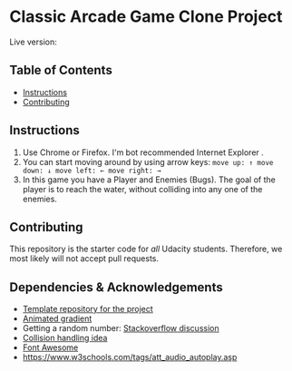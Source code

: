 
# Classic Arcade Game Clone Project

Live version:  


## Table of Contents

- [Instructions](#instructions)
- [Contributing](#contributing)

## Instructions

1. Use Chrome or Firefox. I'm bot recommended Internet Explorer .
2. You can start moving around by using arrow keys:
``move up: ↑
move down: ↓
move left: ←
move right: →``
3. In this game you have a Player and Enemies (Bugs). The goal of the player is to reach the water, without colliding into any one of the enemies.

## Contributing

This repository is the starter code for _all_ Udacity students. Therefore, we most likely will not accept pull requests.


## Dependencies & Acknowledgements

* [Template repository for the project](https://github.com/udacity/frontend-nanodegree-arcade-game)
* [Animated gradient](https://codepen.io/P1N2O/pen/pyBNzX)
* Getting a random number: [Stackoverflow discussion](https://stackoverflow.com/questions/1527803/generating-random-whole-numbers-in-javascript-in-a-specific-range/1527821)
* [Collision handling idea](https://medium.com/letsboot/classic-arcade-game-with-js-5687e4125169)
* [Font Awesome](https://fontawesome.com/get-started)
* https://www.w3schools.com/tags/att_audio_autoplay.asp
